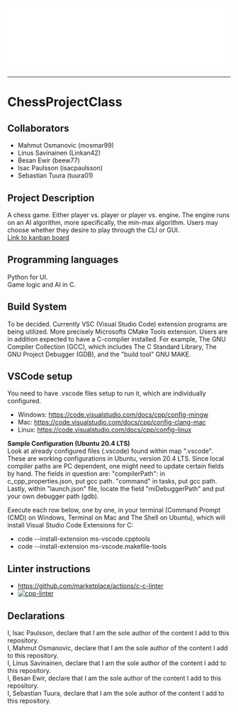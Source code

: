 ![Ultra Deluxe Chess](https://github.com/mosmar99/ChessProjectClass/blob/main/chess_pic.png "Ultra Deluxe Chess")
___
# ChessProjectClass

## Collaborators
* Mahmut Osmanovic (mosmar99)
* Linus Savinainen (Linkan42)
* Besan Ewir (beew77)
* Isac Paulsson (isacpaulsson)
* Sebastian Tuura (tuura01)

## Project Description
A chess game. Either player vs. player or player vs. engine. The engine runs on an AI algorithm, more specifically, the min-max algorithm. Users may choose whether they desire to play through the CLI or GUI. <br />
[Link to kanban board](https://github.com/users/mosmar99/projects/2)

## Programming languages
Python for UI. <br />
Game logic and AI in C.

## Build System
To be decided. Currently VSC (Visual Studio Code) extension programs are being utilized. More precisely Microsofts CMake Tools extension. Users are in addition expected to have a C-compiler installed. For example, The GNU Compiler Collection (GCC), which includes The C Standard Library, The GNU Project Debugger  (GDB), and the "build tool" GNU MAKE.

## VSCode setup
You need to have .vscode files setup to run it, which are individually configured.<br />
- Windows: https://code.visualstudio.com/docs/cpp/config-mingw<br />
- Mac: https://code.visualstudio.com/docs/cpp/config-clang-mac<br />
- Linux: https://code.visualstudio.com/docs/cpp/config-linux<br />

**Sample Configuration (Ubuntu 20.4 LTS)**<br />
Look at already configured files (.vscode) found within map ".vscode". These are working configurations in Ubuntu, version 20.4 LTS. Since local compiler paths are PC dependent, one might need to update certain fields by hand. The fields in question are: "compilerPath": in c_cpp_properties.json, put gcc path. "command" in tasks, put gcc path. Lastly, within "launch.json" file, locate the field "miDebuggerPath" and put your own debugger path (gdb).

Execute each row below, one by one, in your terminal (Command Prompt (CMD) on Windows, Terminal on Mac and The Shell on Ubuntu), which will install Visual Studio Code Extensions for C:

- code --install-extension ms-vscode.cpptools
- code --install-extension ms-vscode.makefile-tools

## Linter instructions
- https://github.com/marketplace/actions/c-c-linter <br />
- [![cpp-linter](https://github.com/cpp-linter/cpp-linter-action/actions/workflows/cpp-linter.yml/badge.svg)](https://github.com/cpp-linter/cpp-linter-action/actions/workflows/cpp-linter.yml)

## Declarations
I, Isac Paulsson, declare that I am the sole author of the content I add to this repository. <br />
I, Mahmut Osmanovic, declare that I am the sole author of the content I add to this repository. <br />
I, Linus Savinainen, declare that I am the sole author of the content I add to this repository. <br />
I, Besan Ewir, declare that I am the sole author of the content I add to this repository. <br />
I, Sebastian Tuura, declare that I am the sole author of the content I add to this repository. <br />

